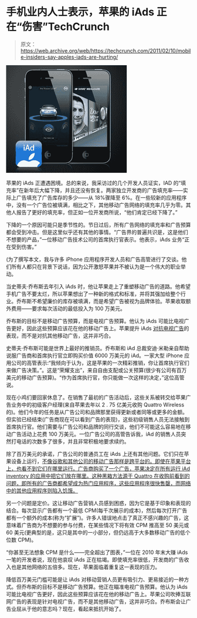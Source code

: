 # 手机业内人士表示，苹果的 iAds 正在“伤害”TechCrunch

> 原文：<https://web.archive.org/web/https://techcrunch.com/2011/02/10/mobile-insiders-say-apples-iads-are-hurting/>

![](img/77f174e6e5d95e3d90c9b8818d258344.png)

苹果的 iAds 正遭遇困境。总的来说，我采访过的几个开发人员证实，IAD 的“填充率”在新年后大幅下降，并且还没有恢复。两家独立开发商的广告填充率——实际上广告填充了广告库存的多少——从 18%骤降至 6%。在一些较新的应用程序中，没有一个广告位被填满，相比之下，其他移动广告网络的填充率几乎为零。其他人报告了更好的填充率，但正如一位开发商所说，“他们肯定已经下降了。”

下降的一个原因可能只是季节性的。节日过后，所有广告网络的填充率和广告预算都会受到冲击。但是这里似乎还有其他的事情。“广告界的普遍共识是，这是他们不想要的产品，”一位移动广告技术公司的首席执行官表示。他表示，iAds 业务“正在受到伤害。”

(为了撰写本文，我与许多 iPhone 应用程序开发人员和广告高管进行了交谈。他们所有人都只在背景下说话，因为公开激怒苹果并不被认为是一个伟大的职业举动。

当史蒂夫·乔布斯去年引入 iAds 时，他让苹果走上了重塑移动广告的道路。他希望手机广告不要太烂，所以苹果想出了一种新的格式和标准，并将其强加给整个行业。乔布斯不希望廉价的库存被填满，而是希望广告被视为品牌体验。苹果收取额外费用——要求每次活动的最低投入为 100 万美元。

乔布斯的目标不是移动广告预算，而是电视广告预算。他认为 iAds 可能比电视广告更好，因此这些预算应该花在他的移动广告上。苹果提升 iAds [对抗电视广告](https://web.archive.org/web/20221205124652/http://www.crunchgear.com/2011/02/03/nielsen-apple-iads-more-effective-than-tv-ads/)的表现，而不是对抗其他移动广告，这并非巧合。

史蒂夫·乔布斯可能是世界上最好的推销员。乔布斯和 iAd 总裁安迪·米勒亲自帮助说服广告商和首席执行官立即购买价值 6000 万美元的 iAd。一家大型 iPhone 应用公司的高管表示:“我倾向于认为，这是苹果的一次精彩推销，你让首席执行官们来做广告决策。”。这是“荣耀支出”，来自自由支配或公关预算(很少有公司有百万美元的移动广告预算)。“作为首席执行官，你只能做一次这样的决定，”这位高管说。

现在小鸡们要回家休息了。在销售了最初的广告活动后，这些关系被转交给苹果广告业务中的初级客户经理(来自苹果去年以 2 . 75 亿美元收购 Quattro Wireless 的)。他们今年的任务是从广告公司和品牌那里获得更新或者同等或更多的金额。但实验已经结束(广告商现在可以看到广告的表现)，这些初级销售人员无法接触到首席执行官。他们需要与广告公司和品牌的同行交谈，他们不可能这么容易地在移动广告活动上花费 100 万美元。一位广告公司的高管告诉我，iAd 的销售人员突然打电话的次数多了很多，并且非常积极地要求续约。

除了百万美元的承诺，广告公司的普通员工在 iAds 上还有其他问题。它们只在苹果设备上运行，[不像谷歌和其他公司的移动广告那样是跨平台的。即使在苹果平台上，也看不到它们在哪里运行。广告商购买了一个广告，苹果决定在所有运行 iAd inventory 的应用中把它们放在哪里。这种黑箱方法源于 Quattro 在收购前看到的问题，即所有的广告商都希望成为热门应用程序，这些应用程序很快售罄，而网络中的其他应用程序则陷入饥饿。](https://web.archive.org/web/20221205124652/https://beta.techcrunch.com/2010/10/23/in-the-fight-against-apples-iads-google-plays-the-cross-platform-card/)

另一个问题是定价。这让移动广告营销人员感到困惑，因为它是基于印象和表现的结合。每次显示广告都有一个最低 CPM(每千次展示的成本)，然后每次打开广告都有一个额外的成本(称为“扩展”)。许多人错误地点击了真正不感兴趣的广告，这意味着广告商为不想要的参与付费，在某些情况下将有效 CPM 推高至 50 美元或 60 美元(更典型的是，这只是其中的一小部分，但仍远高于大多数移动广告的低个位数 CPM)。

“你甚至无法想象 CPM 是什么——完全超出了图表，”一位在 2010 年末大赚 iAds 一笔的开发者说，现在他哀叹 iAds 正在枯竭。即使填充率很低，开发商的广告收入也是其他网络的五倍多。现在，苹果面临着重复这一表现的压力。

降低百万美元门槛可能是让 iAds 对移动营销人员更有吸引力、更易接近的一种方式。但乔布斯的目标不是移动广告预算。他正在瞄准电视广告预算。他认为 iAds 可能比电视广告更好，因此这些预算应该花在他的移动广告上。苹果公司吹捧互联网广告的表现是针对电视广告，而不是其他移动广告，这并非巧合。乔布斯会让广告业屈从于他的意志吗？现在，看起来抵抗开始了。